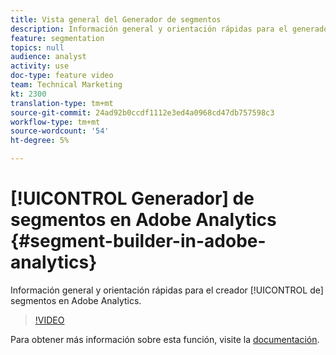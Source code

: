 ```yaml
---
title: Vista general del Generador de segmentos
description: Información general y orientación rápidas para el generador de segmentos en Adobe Analytics.
feature: segmentation
topics: null
audience: analyst
activity: use
doc-type: feature video
team: Technical Marketing
kt: 2300
translation-type: tm+mt
source-git-commit: 24ad92b0ccdf1112e3ed4a0968cd47db757598c3
workflow-type: tm+mt
source-wordcount: '54'
ht-degree: 5%

---
```



# [!UICONTROL Generador] de segmentos en Adobe Analytics {#segment-builder-in-adobe-analytics}

Información general y orientación rápidas para el creador [!UICONTROL de] segmentos en Adobe Analytics.

>[!VIDEO](https://video.tv.adobe.com/v/25404/?quality=12)

Para obtener más información sobre esta función, visite la [documentación](https://marketing.adobe.com/resources/help/en_US/analytics/segment/index.html?f=seg_build_ui).
